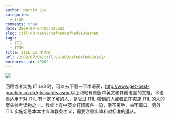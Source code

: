 ```yaml
---
author: Martin Liu
categories:
  - ITSM
comments: true
date: 2009-07-04T05:43:08Z
slug: itil-v3-%e6%9c%af%e8%af%ad%e8%a1%a8
tags:
  - ITIL
  - ITSM
title: ITIL v3 术语表
url: /2009/07/04/itil-v3-e69cafe8afade8a1a8/
wordpress_id: 49262
---
```


[![](http://www.best-management-practice.com/images/non_home_logo.gif)](http://www.best-management-practice.com/images/non_home_logo.gif)

回顾或者实施 ITILv3 时，可以去下载一下术语表，[http://www.get-best-practice.co.uk/glossaries.aspx ](http://www.get-best-practice.co.uk/glossaries.aspx)以上网站有原版中英文和其他语言的文档。术语表适用于对 ITIL 有一定了解的人，是受过 ITIL 培训的人或者正在实施 ITIL 的人的案头参考读物之一。我桌上有中英文打印版各一份，拳不离手，曲不离口。另外 ITIL 实施切忌本本主义和教条主义，需要注重实效和对标准的遵从。
